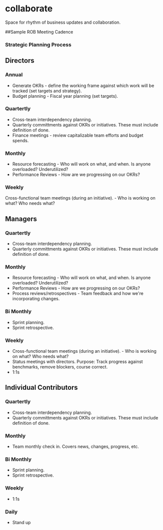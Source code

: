 # collaborate
Space for rhythm of business updates and collaboration.

##Sample ROB Meeting Cadence

### Strategic Planning Process

## Directors

### Annual 
- Generate OKRs - define the working frame against which work will be tracked (set targets and strategy).
- Budget planning - Fiscal year planning (set targets).

### Quartertly
- Cross-team interdependency planning.
- Quarterly committments against OKRs or initiatives. These must include definition of done. 
- Finance meetings - review capitalizable team efforts and budget spends.

### Monthly
- Resource forecasting - Who will work on what, and when. Is anyone overloaded? Underutilized?
- Performance Reviews - How are we progressing on our OKRs?

### Weekly
Cross-functional team meetings (during an initiative). - Who is working on what? Who needs what? 

## Managers

### Quartertly
- Cross-team interdependency planning.
- Quarterly committments against OKRs or initiatives. These must include definition of done.

### Monthly
- Resource forecasting - Who will work on what, and when. Is anyone overloaded? Underutilized?
- Performance Reviews - How are we progressing on our OKRs?
- Process reviews/retrospectives - Team feedback and how we're incorporating changes.

### Bi Monthly
- Sprint planning.
- Sprint retrospective.

### Weekly
- Cross-functional team meetings (during an initiative). - Who is working on what? Who needs what? 
- Status meetings with directors. Purpose: Track progress against benchmarks, remove blockers, course correct.
- 1:1s


## Individual Contributors

### Quartertly
- Cross-team interdependency planning.
- Quarterly committments against OKRs or initiatives. These must include definition of done.

### Monthly
- Team monthly check in. Covers news, changes, progress, etc.

### Bi Monthly
- Sprint planning.
- Sprint retrospective.

### Weekly
- 1:1s

### Daily
- Stand up

